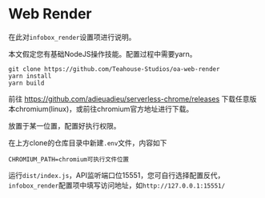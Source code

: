 # Web Render

在此对```infobox_render```设置项进行说明。

本文假定您有基础NodeJS操作技能。配置过程中需要yarn。

```
git clone https://github.com/Teahouse-Studios/oa-web-render
yarn install
yarn build
```

前往 https://github.com/adieuadieu/serverless-chrome/releases 下载任意版本chromium(linux)，或前往chromium官方地址进行下载。

放置于某一位置，配置好执行权限。

在上方clone的仓库目录中新建```.env```文件，内容如下

```
CHROMIUM_PATH=chromium可执行文件位置
```

运行```dist/index.js```，API监听端口位15551，您可自行选择配置反代，```infobox_render```配置项中填写访问地址，如```http://127.0.0.1:15551/```
